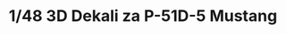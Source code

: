 ---
layout: product
title: "1/48 3D Dekali za P-51D-5 Mustang"
price: "1000" 
desc: "Dekal"
img_path: "/assets/img/3DL48002.webp"
brand: "EDUARD"
available: true
special_offer: false
new: false
soon: false
cat: "010000"
subcat: "010400"
subsubcat: "00"
sifra: "3DL48002"
popular: false
spec: false
---